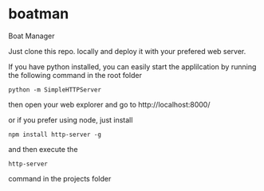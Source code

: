 # boatman
Boat Manager

Just clone this repo. locally and deploy it with your prefered web server.

If you have python installed, you can easily start the applilcation by running the following command in the root folder
```
python -m SimpleHTTPServer
```
then open your web explorer and go to http://localhost:8000/

or if you prefer using node, just install 
```
npm install http-server -g
```
and then execute the 
```
http-server
```
command in the projects folder 

